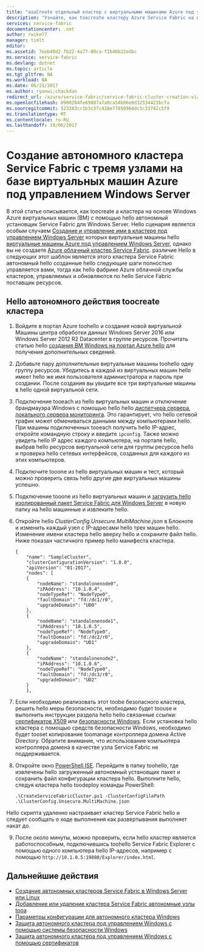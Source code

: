 ```yaml
---
title: "aaaCreate отдельный кластер с виртуальными машинами Azure под управлением Windows | Документы Microsoft"
description: "Узнайте, как toocreate кластеру Azure Service Fabric на виртуальных машинах Azure под управлением Windows Server и управлять им."
services: service-fabric
documentationcenter: .net
author: rwike77
manager: timlt
editor: 
ms.assetid: 7eeb40d2-fb22-4a77-80ca-f1b46b22edbc
ms.service: service-fabric
ms.devlang: dotnet
ms.topic: article
ms.tgt_pltfrm: NA
ms.workload: NA
ms.date: 06/21/2017
ms.author: ryanwi;chackdan
redirect_url: /azure/service-fabric/service-fabric-cluster-creation-via-arm
ms.openlocfilehash: 8900204fe69887a7a0ca54b06e0d32534421bcfa
ms.sourcegitcommit: 523283cc1b3c37c428e77850964dc1c33742c5f0
ms.translationtype: MT
ms.contentlocale: ru-RU
ms.lasthandoff: 10/06/2017
---
```

# <a name="create-a-three-node-standalone-service-fabric-cluster-with-azure-virtual-machines-running-windows-server"></a>Создание автономного кластера Service Fabric с тремя узлами на базе виртуальных машин Azure под управлением Windows Server
В этой статье описывается, как toocreate a кластера на основе Windows Azure виртуальных машин (ВМ) с помощью hello автономный установщик Service Fabric для Windows Server. Hello сценария является особым случаем [Создание и управление ими в кластере под управлением Windows Server](service-fabric-cluster-creation-for-windows-server.md) которых виртуальные машины hello [виртуальные машины Azure под управлением Windows Server](../virtual-machines/virtual-machines-windows-hero-tutorial.md?toc=%2fazure%2fvirtual-machines%2fwindows%2ftoc.json), однако вы не создаете [Azure облачный кластер Service Fabric](service-fabric-cluster-creation-via-portal.md). различие Hello в следующих этот шаблон является этого кластера Service Fabric автономный hello созданные hello следующие шаги полностью управляется вами, тогда как hello фабрике Azure облачной службы кластеров, управляемых и обновляются по hello Service Fabric поставщик ресурсов.

## <a name="steps-toocreate-hello-standalone-cluster"></a>Hello автономного действия toocreate кластера
1. Войдите в портал Azure toohello и создания новой виртуальной Машины центра обработки данных Windows Server 2016 или Windows Server 2012 R2 Datacenter в группе ресурсов. Прочитать статью hello [создания ВМ Windows на портал Azure hello](../virtual-machines/virtual-machines-windows-hero-tutorial.md?toc=%2fazure%2fvirtual-machines%2fwindows%2ftoc.json) для получения дополнительных сведений.
2. Добавьте пару дополнительные виртуальные машины toohello одну группу ресурсов. Убедитесь в каждой из виртуальных машин hello имеет hello же имя пользователя администратора и пароль при создании. После создания вы увидите все три виртуальные машины в hello одной виртуальной сети.
3. Подключение tooeach из hello виртуальных машин и отключение брандмауэра Windows с помощью hello hello [диспетчера сервера, локального сервера мониторинга](https://technet.microsoft.com/library/jj134147.aspx). Это гарантирует, что hello сетевой трафик может обмениваться данными между компьютерами hello. При машины подключенных tooeach получить hello IP-адрес, откройте командную строку и введите `ipconfig`. Также можно увидеть hello IP адрес каждого компьютера, на портале hello, выбрав hello ресурсов виртуальной сети для группы ресурсов hello и проверка hello сетевых интерфейсов, созданных для каждого из этих компьютеров.
4. Подключите tooone из hello виртуальных машин и тест, который можно проверить связь hello другие две виртуальных машины успешно.
5. Подключение tooone из hello виртуальных машин и [загрузить hello изолированный пакет Service Fabric для Windows Server](http://go.microsoft.com/fwlink/?LinkId=730690) в новую папку на hello машинные и извлеките hello.
6. Откройте hello *ClusterConfig.Unsecure.MultiMachine.json* в Блокноте и изменить каждый узел с IP-адресами hello трех машин hello. Изменение имени кластера hello вверху hello и сохраните файл hello.  Ниже показан частичного пример hello манифеста кластера.
   
    ```
    {
        "name": "SampleCluster",
        "clusterConfigurationVersion": "1.0.0",
        "apiVersion": "01-2017",
        "nodes": [
        {
            "nodeName": "standalonenode0",
            "iPAddress": "10.1.0.4",
            "nodeTypeRef": "NodeType0",
            "faultDomain": "fd:/dc1/r0",
            "upgradeDomain": "UD0"
        },
        {
            "nodeName": "standalonenode1",
            "iPAddress": "10.1.0.5",
            "nodeTypeRef": "NodeType0",
            "faultDomain": "fd:/dc2/r0",
            "upgradeDomain": "UD1"
        },
        {
            "nodeName": "standalonenode2",
            "iPAddress": "10.1.0.6",
            "nodeTypeRef": "NodeType0",
            "faultDomain": "fd:/dc3/r0",
            "upgradeDomain": "UD2"
        }
        ],
    ```
7. Если необходимо реализовать этот toobe безопасного кластера, решить hello меры безопасности, необходимо будет toouse и выполнить инструкции раздела hello hello связанные ссылки: [сертификатов X509](service-fabric-windows-cluster-x509-security.md) или [безопасности Windows](service-fabric-windows-cluster-windows-security.md). Если установка hello кластера с помощью средств безопасности Windows, необходимо будет tooset копирование toomanage контроллера домена Active Directory. Обратите внимание, что использование компьютера контроллера домена в качестве узла Service Fabric не поддерживается.
8. Откройте окно [PowerShell ISE](https://msdn.microsoft.com/powershell/scripting/core-powershell/ise/introducing-the-windows-powershell-ise). Перейдите в папку toohello, где извлечены hello загруженный автономный установщик пакет и сохранить файл конфигурации кластера hello. Выполните hello, следуя кластера hello toodeploy команды PowerShell:
   
    ```
    .\CreateServiceFabricCluster.ps1 -ClusterConfigFilePath .\ClusterConfig.Unsecure.MultiMachine.json
    ```

Hello скрипта удаленно настраивает кластер Service Fabric hello и следует сообщать о ходе выполнения как развертывания выполняет накат до.

9. После около минуты, можно проверить, если hello кластер является работоспособным, подключившись toohello Service Fabric Explorer с помощью одного компьютера hello IP-адресов, например с помощью `http://10.1.0.5:19080/Explorer/index.html`. 

## <a name="next-steps"></a>Дальнейшие действия
* [Создание автономных кластеров Service Fabric в Windows Server или Linux](service-fabric-deploy-anywhere.md)
* [Добавление или удаление кластера Service Fabric автономные узлы tooa](service-fabric-cluster-windows-server-add-remove-nodes.md)
* [Параметры конфигурации для автономного кластера Windows](service-fabric-cluster-manifest.md)
* [Защита автономного кластера под управлением Windows с помощью системы безопасности Windows](service-fabric-windows-cluster-windows-security.md)
* [Защита автономного кластера под управлением Windows с помощью сертификатов](service-fabric-windows-cluster-x509-security.md)

